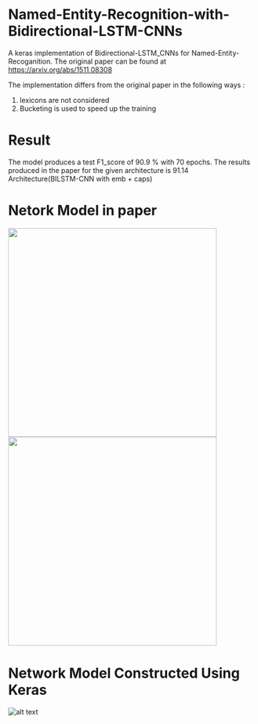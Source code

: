 # Named-Entity-Recognition-with-Bidirectional-LSTM-CNNs
  A keras implementation of Bidirectional-LSTM_CNNs for Named-Entity-Recoganition. The original paper can be found at https://arxiv.org/abs/1511.08308

The implementation differs from the original paper in the following ways :
  1) lexicons are not considered
  2) Bucketing is used to speed up the training

# Result 
  The model produces a test F1_score of 90.9 % with 70 epochs. The results produced in the paper for the given architecture is 91.14
  Architecture(BILSTM-CNN with emb + caps)
  
 # Netork Model in paper
 <img src="https://raw.githubusercontent.com/kamalkraj/Named-Entity-Recognition-with-Bidirectional-LSTM-CNNs/master/model_on_paper.png" width="425"/> <img src="https://raw.githubusercontent.com/kamalkraj/Named-Entity-Recognition-with-Bidirectional-LSTM-CNNs/master/char_embeddings.png" width="425"/> 

 
 # Network Model Constructed Using Keras
 ![alt text](https://raw.githubusercontent.com/kamalkraj/Named-Entity-Recognition-with-Bidirectional-LSTM-CNNs/master/model.png)
 
 
 
 
 
